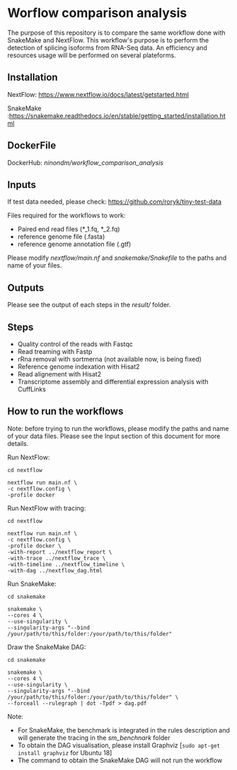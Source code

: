 # Worflow comparison analysis

The purpose of this repository is to compare the same workflow done with SnakeMake and NextFlow.
This workflow's purpose is to perform the detection of splicing isoforms from RNA-Seq data.
An efficiency and resources usage will be performed on several plateforms.

## Installation

NextFlow: https://www.nextflow.io/docs/latest/getstarted.html

SnakeMake :https://snakemake.readthedocs.io/en/stable/getting_started/installation.html

## DockerFile

DockerHub: *ninondm/workflow_comparison_analysis*

## Inputs

If test data needed, please check: https://github.com/roryk/tiny-test-data

Files required for the workflows to work:

- Paired end read files (*_1.fq, *_2.fq)
- reference genome file (.fasta)
- reference genome annotation file (.gtf)

Please modify *nextflow/main.nf* and *snakemake/Snakefile* to the paths and name of your files.

## Outputs

Please see the output of each steps in the *result/* folder.

## Steps

- Quality control of the reads with Fastqc
- Read treaming with Fastp
- rRna removal with sortmerna (not available now, is being fixed)
- Reference genome indexation with Hisat2
- Read alignement with Hisat2
- Transcriptome assembly and differential expression analysis with CuffLinks

## How to run the workflows

Note: before trying to run the workflows, please modify the paths and name of your data files. Please see the Input section of this document for more details.

Run NextFlow:
```
cd nextflow

nextflow run main.nf \
-c nextflow.config \
-profile docker 
```

Run NextFlow with tracing:

```
cd nextflow

nextflow run main.nf \
-c nextflow.config \
-profile docker \
-with-report ../nextflow_report \
-with-trace ../nextflow_trace \
-with-timeline ../nextflow_timeline \
-with-dag ../nextflow_dag.html
```


Run SnakeMake:
```
cd snakemake

snakemake \
--cores 4 \
--use-singularity \
--singularity-args "--bind /your/path/to/this/folder:/your/path/to/this/folder"
```
Draw the SnakeMake DAG:
```
cd snakemake

snakemake \
--cores 4 \
--use-singularity \
--singularity-args "--bind /your/path/to/this/folder:/your/path/to/this/folder" \
--forceall --rulegraph | dot -Tpdf > dag.pdf
```

Note: 
- For SnakeMake, the benchmark is integrated in the rules description and will generate the tracing in the *sm_benchnark* folder
- To obtain the DAG visualisation, please install Graphviz
[```sudo apt-get install graphviz``` for Ubuntu 18]
- The command to obtain the SnakeMake DAG will not run the workflow